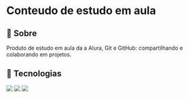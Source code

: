 <h1>Conteudo de estudo em aula</h1>

<h2>🔖 Sobre</h2>
<p>Produto de estudo em aula da a Alura, Git e GitHub: compartilhando e colaborando em projetos.</p>

## 🚀 Tecnologias
<div>
  <img src="https://img.shields.io/badge/HTML-239120?style=for-the-badge&logo=html5&logoColor=white">
  <img src="https://img.shields.io/badge/CSS-239120?&style=for-the-badge&logo=css3&logoColor=white">
  <img src="https://img.shields.io/badge/JavaScript-F7DF1E?style=for-the-badge&logo=javascript&logoColor=black">
</div>
